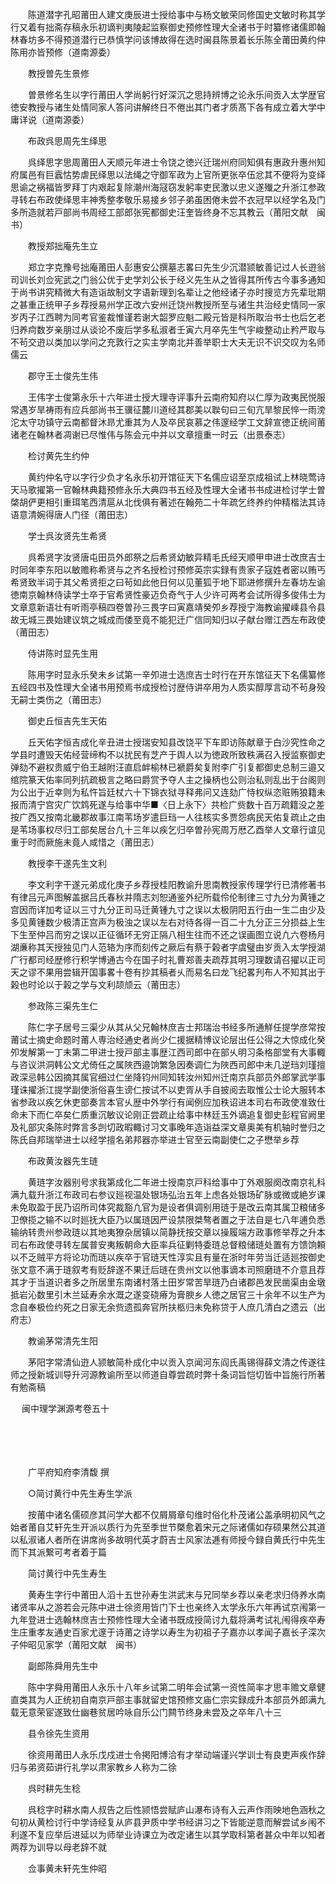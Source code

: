 <!-- { "loadSidebar": true } -->
　　陈道潜字孔昭莆田人建文庚辰进士授给事中与杨文敏荣同修国史文敏时称其学行又着有拙斋存稿永乐初谪判夷陵起监察御史预修性理大全诸书于时纂修诸儒即翰林春坊多不得预道潜行已恭慎学问该博故得在选时闽县陈景着长乐陈全莆田黄约仲陈用亦皆预修（道南源委）

　　教授曽先生景修

　　曽景修名生以字行莆田人学尚躬行好深沉之思持辨博之论永乐间贡入太学歴官徳安教授与诸生处情同家人答问讲解终日不倦出其门者才质髙下各有成立着大学中庸详说（道南源委）

　　布政呉思周先生绎思

　　呉绎思字思周莆田人天顺元年进士令饶之徳兴迁瑞州府同知俱有惠政升惠州知府属邑有巨蠧怙势虐民绎思以法绳之守御军政为上官所更张卒伍忿其不便将为变绎思谕之祸福皆罗拜丁内艰起复除潮州海冦窃发躬率吏民激以忠义遂殱之升浙江参政寻转右布政使绎思丰神秀整孝敬乐易接乡邻子弟虽困倦未尝不衣冠早以经学名及门多所造就若戸部尚书周经工部郎张宪都御史汪奎皆终身不忘其教云（莆阳文献　闽书）

　　教授郑拙庵先生立

　　郑立字克豫号拙庵莆田人彭惠安公撰墓志畧曰先生少沉潜颕敏善记过人长逰翁司训长刘佥宪武之门翁公优于史学刘公长于经义先生从之皆得其所传古今事多通知于尚书讲究精微大有造诣故制文字语新理到名辈让之他经诸子亦时搜览方先辈玭期之甚重正统甲子乡荐授易州学正改六安州迁饶州教授所至与诸生共治经史情同一家岁丙子江西聘为同考官鉴裁惟谨若谢大韶罗应魁二殿元皆是科所取治书士也后乞老归养疴数岁亲朋过从谈论不废后学多私淑者壬寅六月卒先生气宇峻整动止矜严取与不茍交逰以类加以学问之充敦行之实主学南北并善举职士大夫无识不识交叹为名师儒云

　　郡守王士俊先生伟

　　王伟字士俊第永乐十六年进士授大理寺评事升云南府知府以仁厚为政夷民悦服常遇岁旱祷雨有应兵部尚书王骥征麓川道经其郡美以聫句曰三旬亢旱黎民悴一雨滂沱太守功镇守云南都督沐昻尤重其为人及卒民哀慕之伟邃经学工文辞宣徳正统间莆诸老在翰林者凋谢已尽惟伟与陈会元中并以文章擅重一时云（出景泰志）

　　检讨黄先生约仲

　　黄约仲名守以字行少负才名永乐初开馆征天下名儒应诏至京成祖试上林晓莺诗天马歌擢第一官翰林典籍预修永乐大典四书五经及性理大全诸书书成进检讨学士曽棨胡俨更相引重珥笔西清扈从北伐俱有著述在翰苑二十年疏乞终养约仲精楷法其诗语意清婉得唐人门径（莆田志）

　　学士呉汝贤先生希贤

　　呉希贤字汝贤唐屯田员外郎祭之后希贤幼敏异精毛氏经天顺甲申进士改庶吉士时同年李东阳以敏赡称希贤与之齐名授检讨预修英宗实録有贵家子寇姓者密以贿丐希贤致半词于其父希贤拒之曰茍如此他日何以见董狐于地下耶进修撰升左春坊左谕徳南京翰林侍读学士卒于官希贤性豪迈负奇气于人少许可两考会试所得多俊伟士为文章意新语壮有听雨亭稿四卷曽孙三畏字曰寅嘉靖癸夘乡荐授宁海教谕擢嵊县令县故无城三畏始建议筑之城成而倭至竟不能犯迁广信同知归以子献台赠江西左布政使（莆田志）

　　侍讲陈时显先生用

　　陈用字时显永乐癸未乡试第一辛夘进士选庶吉士时行在开东馆征天下名儒纂修五经四书及性理大全诸书用预焉书成授检讨歴侍讲卒用为人质实醇厚言动不茍身殁无嗣士类伤之（莆田志）

　　御史丘恒吉先生天佑

　　丘天佑字恒吉成化辛丑进士授瑞安知县改饶平下车即访陈献章于白沙究性命之学县时遭毁天佑经营缔构不以扰民有芝产于舆人以为徳政所致秩满召入授监察御史弹劾不避权贵威宁伯王越附汪直启衅榆林已褫爵矣复附李广引复都御史总制三邉又绾院篆天佑率同列抗疏极言之略曰爵赏予夺人主之操柄也公则治私则乱出于台阁则为公出于近幸则为私忤旨廷杖六十下锦衣狱寻释弗问又连劾广恃权纵恣赃贿狼籍未报而清宁宫灾广饮鸩死遂与给事中华■〈日上永下〉共检广赀数十百万疏籍没之差按广西又按南北畿郡故事江南苇场岁遣巨珰一人往核实多贾怨病民天佑复疏止之由是苇场事权尽归工部矣居台凢十三年以疾乞归卒曽孙宪周万厯乙酉举人文章行谊见重于时而厥施未竟人咸惜之（莆田志）

　　教授李干遂先生文利

　　李文利字干遂元弟成化庚子乡荐授桂阳教谕升思南教授家传理学行已清修著书有律吕元声图解盖据吕氏春秋并隋志刘恕通鉴外纪所载伶伦制律三寸九分为黄锺之宫因而详加考证以三寸九分正司马迁黄锺九寸之误以太极阴阳五行由一生二由少及多见黄锺数少极清正宫声为极浊之误以左右对待各得一百二十九分正三分损益上生下生至仲吕而穷之误以正征循环无穷正隔八相生往而不还之误画图立说凢六卷杨月湖亷称其天授独见门人范辂为序而刻传之厥后有蔡于榖者字虞璧由岁贡入太学授湖广行都司经歴修行积学博通古今在国子时礼曹郑善夫疏荐其明习理数请召擢以正司天之谬不果用尝辑开国事畧十卷有抄其稿者乆而易名曰龙飞纪畧刋布人不知其出于榖也时论以于榖之学与文利颉颃云（莆田志）

　　参政陈三渠先生仁

　　陈仁字子居号三渠少从其从父兄翰林庶吉士邦瑞治书经多所通觧任提学彦常按莆试士摘史命题时莆人専治经通史者尚少仁援据精博议论层出任公得之大惊成化癸夘发解第一丁未第二甲进士授戸部主事歴江西司郎中在部乆明习条格部堂有大事輙与咨议洪洞韩公文尤倚任之属陜西邉饷繁急因奏调仁为陜西司郎中未几逆珰刘瑾擅政深忌韩公因摘其属官细过仁坐降钧州同知转汝州知州迁南京兵部员外郎掌武学事瑾诛擢浙江提学副使浙俗喜生谤仁按试不以吏胥从手自披阅去取惟公士论大服转本省参政以疾乞休吏部奏言本官乆歴中外学行有闻例应加秩诏进本司右布政使准致仕命未下而仁卒矣仁质重沉敏议论刚正尝疏止给事中林廷玉外谪追复御史彭程官阙里及礼部灾条陈时弊言多剀切政暇輙讨习文事晚年造诣益深文章奥美有机轴时誉归之陈氏自邦瑞举进士以经学擅名弟邦器亦举进士官至云南副使仁之子懋举乡荐

　　布政黄汝器先生琏

　　黄琏字汝器别号求我第成化二年进士授南京戸科给事中丁外艰服阕改南京礼科满九载升浙江布政司右参议廵视温处银场弘治五年上虑各处银场矿脉或微或絶岁课未免取盈于民乃诏所司体究裁豁凢官为是设者俱调别用琏于是改云南其属卫粮储多卫僚揽之输不以时廵抚大臣乃以属琏因严设禁限桀骜者置之于法自是七八年逋负悉输纳转贵州参政琏以其地夷獠杂居镇以简静抚按交章以操履端方政事修举荐之升本司右布政使寻转左属普安夷叛朝命大臣率兵征剿特委琏总督粮储琏处置有方馈饷頼以不乏贼平方将论功而琏以疾卒于官琏天性淳实且有量在浙时年劳当迁适廵按御史张文意不满于琏叙考有贬辞遂不果迁后琏在贵州文以他事谪本司照磨琏不介意且荐其才于当道识者多之所居里东南诸村落土田岁常苦旱琏乃白诸郡邑发民凿渠由金墩抵岩沁数里引木兰延寿余水溉之遂变硗瘠为膏腴乡人徳之居官三十余年不以生产为念自奉极俭约死之日家无余赀遗孤奔官所扶柩归未免称贷于人庶几清白之遗云（出府志）

　　教谕茅常清先生阳

　　茅阳字常清仙逰人颕敏简朴成化中以贡入京闻河东阎氏禹锡得薛文清之传遂往师之授新城训导升河源教谕所至以师道自尊尝疏时弊十条词旨恺切皆中旨施行所著有勉斋稿 

　
闽中理学渊源考卷五十

　

　　

　　广平府知府李清馥 撰

　　○简讨黄行中先生寿生学派

　　按莆中诸名儒硕彦其问学大都不仅屑屑章句维时俗化朴茂诸公盖承明初风气之始者莆自艾轩先生开派以质行为先至季世节槩愈着宋元之际诸儒如存硕果然公其道以私淑诸人者所在讲席尚多故明代英才蔚吉士风家法逓有师授今録自黄氏行中先生而下其派繋可考者着于篇

　　简讨黄行中先生寿生

　　黄寿生字行中莆田人滔十五世孙寿生洪武末与兄同举乡荐以亲老求归侍养水南诸贤率从之游若会元陈中进士徐资用皆门下士也亲终入太学永乐六年再试京闱第一九年登进士选翰林庶吉士预修性理大全诸书既成授简讨九载将满考试礼闱得疾卒寿生庄重孝友通史百家尤邃于诗莆之诗学以寿生为初祖子子嘉亦以孝闻子嘉长子深次子仲昭见家学（莆阳文献　闽书）

　　副郎陈舜用先生中

　　陈中字舜用莆田人永乐十八年乡试第二明年会试第一资性简率才思丰赡文章健直类其为人正统初自南京戸部主事就留史馆预修文庙仁宗实録成升本部员外郎满九载无意荣宦遂致仕幽巷贫居吟咏自乐公门闗节终身未尝及之卒年八十三

　　县令徐先生资用

　　徐资用莆田人永乐戊戍进士令掲阳博洽有才举动端谨兴学训士有良吏声疾作辞归与弟资茹讲行礼学以肃家教乡人称为二徐

　　呉时耕先生稔

　　呉稔字时耕水南人叔告之后性颕悟尝赋庐山瀑布诗有入云声作雨映地色涵秋之句初从黄检讨行中学诗经复从庐县尹质中学书经讲习之下皆能逆意而解尝试乡闱不利遂不复应举后进延以为师举业诗课立为改定诸生以其学取科第者甚众中年以知者两荐为训导以母老辞不就

　　佥事黄未轩先生仲昭

